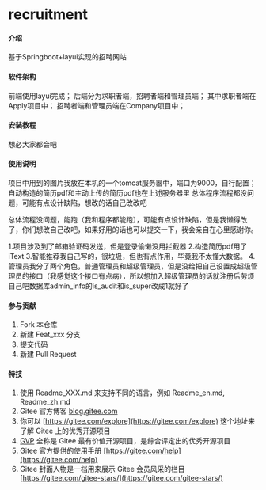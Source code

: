 # recruitment

#### 介绍
基于Springboot+layui实现的招聘网站

#### 软件架构
前端使用layui完成；
后端分为求职者端，招聘者端和管理员端；
其中求职者端在Apply项目中；
招聘者端和管理员端在Company项目中；


#### 安装教程

想必大家都会吧

#### 使用说明

项目中用到的图片我放在本机的一个tomcat服务器中，端口为9000，自行配置；
自动构造的简历pdf和主动上传的简历pdf也在上述服务器里
总体程序流程都没问题，可能有点设计缺陷，想改的话自己改改吧



总体流程没问题，能跑（我和程序都能跑），可能有点设计缺陷，但是我懒得改了，你们想改自己改吧，如果好用的话也可以提交一下，我会亲自在心里感谢你。



1.项目涉及到了邮箱验证码发送，但是登录偷懒没用拦截器
2.构造简历pdf用了iText
3.智能推荐我自己写的，很垃圾，但也有点作用，毕竟我不太懂大数据。
4.管理员我分了两个角色，普通管理员和超级管理员，但是没给把自己设置成超级管理员的接口（我感觉这个接口有点病），所以想加入超级管理员的话就注册后劳烦自己吧数据库admin_info的is_audit和is_super改成1就好了

#### 参与贡献

1.  Fork 本仓库
2.  新建 Feat_xxx 分支
3.  提交代码
4.  新建 Pull Request


#### 特技

1.  使用 Readme\_XXX.md 来支持不同的语言，例如 Readme\_en.md, Readme\_zh.md
2.  Gitee 官方博客 [blog.gitee.com](https://blog.gitee.com)
3.  你可以 [https://gitee.com/explore](https://gitee.com/explore) 这个地址来了解 Gitee 上的优秀开源项目
4.  [GVP](https://gitee.com/gvp) 全称是 Gitee 最有价值开源项目，是综合评定出的优秀开源项目
5.  Gitee 官方提供的使用手册 [https://gitee.com/help](https://gitee.com/help)
6.  Gitee 封面人物是一档用来展示 Gitee 会员风采的栏目 [https://gitee.com/gitee-stars/](https://gitee.com/gitee-stars/)
